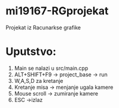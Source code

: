 # mi19167-RGprojekat
Projekat iz Racunarkse grafike

# Uputstvo:
1. Main se nalazi u src/main.cpp
2. ALT+SHIFT+F9 -> project_base -> run
3. W,A,S,D za kretanje
4. Kretanje misa -> menjanje ugala kamere
5. Mouse scroll -> zumiranje kamere
6. ESC ->izlaz


